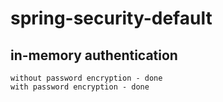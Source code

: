 ﻿# spring-security-default

 in-memory authentication
-------------------------
	without password encryption - done
	with password encryption - done
